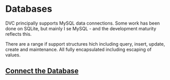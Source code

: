 # Databases

DVC principally supports MySQL data connections. Some work has been done
on SQLite, but mainly I se MySQL - and the development maturity reflects this.

There are a range if support structures hich including query, insert, update,
create and maintenance. All fully encapsulated including escaping of values.

## [Connect the Database](/docs/database-connections)
